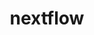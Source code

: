 ---
title: "nextflow"
layout: cache
categories: [package, develop-2024-06-09]
meta: {"versions": ["24.04.1"], "compilers": ["gcc@=7.3.1"], "oss": ["amzn2"], "platforms": ["linux"], "targets": ["aarch64", "neoverse_n1", "x86_64_v3"], "stacks": ["aws-isc", "aws-isc-aarch64", "root"], "num_specs": 3, "num_specs_by_stack": {"aws-isc": 1, "root": 3, "aws-isc-aarch64": 2}}
spec_details: [{"hash": "yj2rxr3v6gshz3eo6hrwwm3xgw6lxdf6", "compiler": "gcc@=7.3.1", "versions": ["24.04.1"], "os": "amzn2", "platform": "linux", "target": "x86_64_v3", "variants": ["build_system=generic"], "stacks": ["aws-isc", "root"], "size": "-", "tarball": "https://binaries.spack.io/develop-2024-06-09/build_cache/linux-amzn2-x86_64_v3/gcc-7.3.1/nextflow-24.04.1/linux-amzn2-x86_64_v3-gcc-7.3.1-nextflow-24.04.1-yj2rxr3v6gshz3eo6hrwwm3xgw6lxdf6.spack"}, {"hash": "2c6mkudfykm263ilx3j6pumvk2jfc2fb", "compiler": "gcc@=7.3.1", "versions": ["24.04.1"], "os": "amzn2", "platform": "linux", "target": "aarch64", "variants": ["build_system=generic"], "stacks": ["aws-isc-aarch64", "root"], "size": "-", "tarball": "https://binaries.spack.io/develop-2024-06-09/build_cache/linux-amzn2-aarch64/gcc-7.3.1/nextflow-24.04.1/linux-amzn2-aarch64-gcc-7.3.1-nextflow-24.04.1-2c6mkudfykm263ilx3j6pumvk2jfc2fb.spack"}, {"hash": "m4zxroqgj2jrqpcfp6sm7krq35rl4p2t", "compiler": "gcc@=7.3.1", "versions": ["24.04.1"], "os": "amzn2", "platform": "linux", "target": "neoverse_n1", "variants": ["build_system=generic"], "stacks": ["aws-isc-aarch64", "root"], "size": "-", "tarball": "https://binaries.spack.io/develop-2024-06-09/build_cache/linux-amzn2-neoverse_n1/gcc-7.3.1/nextflow-24.04.1/linux-amzn2-neoverse_n1-gcc-7.3.1-nextflow-24.04.1-m4zxroqgj2jrqpcfp6sm7krq35rl4p2t.spack"}]
---